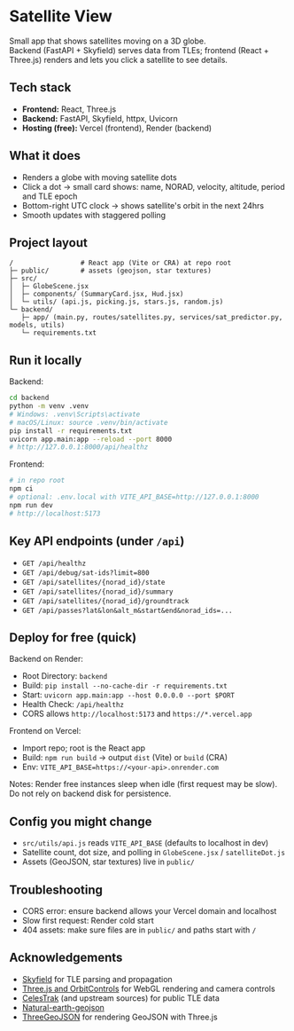 # Satellite View

Small app that shows satellites moving on a 3D globe.  
Backend (FastAPI + Skyfield) serves data from TLEs; frontend (React + Three.js) renders and lets you click a satellite to see details.

## Tech stack
- **Frontend:** React, Three.js
- **Backend:** FastAPI, Skyfield, httpx, Uvicorn
- **Hosting (free):** Vercel (frontend), Render (backend)

## What it does
- Renders a globe with moving satellite dots
- Click a dot → small card shows: name, NORAD, velocity, altitude, period and TLE epoch
- Bottom-right UTC clock -> shows satellite's orbit in the next 24hrs
- Smooth updates with staggered polling

## Project layout
```
/                 # React app (Vite or CRA) at repo root
├─ public/        # assets (geojson, star textures)
├─ src/
│  ├─ GlobeScene.jsx
│  ├─ components/ (SummaryCard.jsx, Hud.jsx)
│  └─ utils/ (api.js, picking.js, stars.js, random.js)
└─ backend/
   ├─ app/ (main.py, routes/satellites.py, services/sat_predictor.py, models, utils)
   └─ requirements.txt
```

## Run it locally
Backend:
```bash
cd backend
python -m venv .venv
# Windows: .venv\Scripts\activate
# macOS/Linux: source .venv/bin/activate
pip install -r requirements.txt
uvicorn app.main:app --reload --port 8000
# http://127.0.0.1:8000/api/healthz
```

Frontend:
```bash
# in repo root
npm ci
# optional: .env.local with VITE_API_BASE=http://127.0.0.1:8000
npm run dev
# http://localhost:5173
```

## Key API endpoints (under `/api`)
- `GET /api/healthz`
- `GET /api/debug/sat-ids?limit=800`
- `GET /api/satellites/{norad_id}/state`
- `GET /api/satellites/{norad_id}/summary`
- `GET /api/satellites/{norad_id}/groundtrack`
- `GET /api/passes?lat&lon&alt_m&start&end&norad_ids=...`

## Deploy for free (quick)
Backend on Render:
- Root Directory: `backend`
- Build: `pip install --no-cache-dir -r requirements.txt`
- Start: `uvicorn app.main:app --host 0.0.0.0 --port $PORT`
- Health Check: `/api/healthz`
- CORS allows `http://localhost:5173` and `https://*.vercel.app`

Frontend on Vercel:
- Import repo; root is the React app
- Build: `npm run build` → output `dist` (Vite) or `build` (CRA)
- Env: `VITE_API_BASE=https://<your-api>.onrender.com`

Notes: Render free instances sleep when idle (first request may be slow). Do not rely on backend disk for persistence.

## Config you might change
- `src/utils/api.js` reads `VITE_API_BASE` (defaults to localhost in dev)
- Satellite count, dot size, and polling in `GlobeScene.jsx` / `satelliteDot.js`
- Assets (GeoJSON, star textures) live in `public/`

## Troubleshooting
- CORS error: ensure backend allows your Vercel domain and localhost
- Slow first request: Render cold start
- 404 assets: make sure files are in `public/` and paths start with `/`

## Acknowledgements
- [Skyfield](https://rhodesmill.org/skyfield/) for TLE parsing and propagation    
- [Three.js and OrbitControls](https://threejs.org/) for WebGL rendering and camera controls  
- [CelesTrak](https://celestrak.org/) (and upstream sources) for public TLE data  
- [Natural-earth-geojson](https://github.com/martynafford/natural-earth-geojson) 
- [ThreeGeoJSON](https://github.com/bobbyroe/ThreeGeoJSON/tree/three-v170) for rendering GeoJSON with Three.js